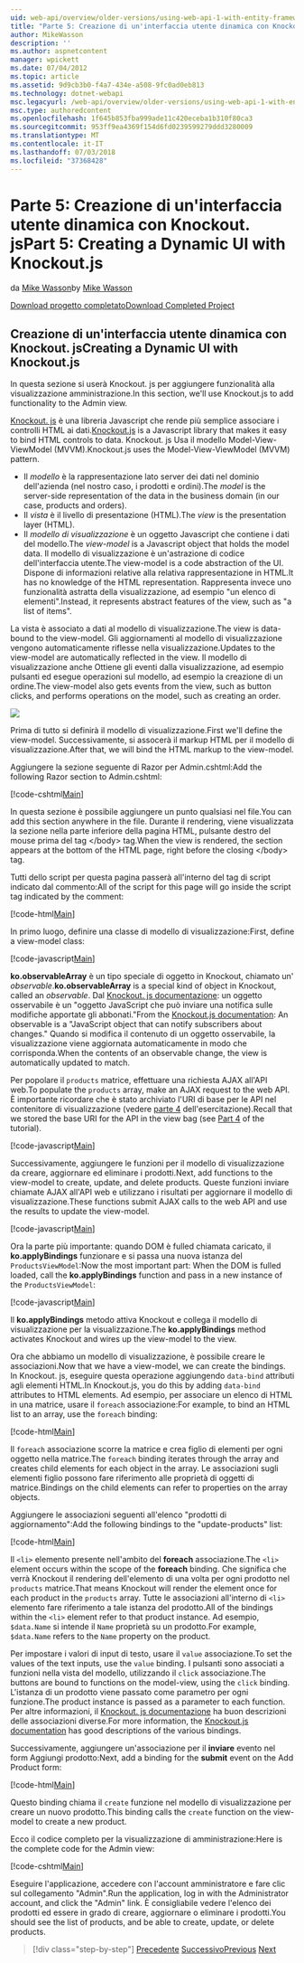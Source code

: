 ```yaml
---
uid: web-api/overview/older-versions/using-web-api-1-with-entity-framework-5/using-web-api-with-entity-framework-part-5
title: "Parte 5: Creazione di un'interfaccia utente dinamica con Knockout. js | Microsoft Docs"
author: MikeWasson
description: ''
ms.author: aspnetcontent
manager: wpickett
ms.date: 07/04/2012
ms.topic: article
ms.assetid: 9d9cb3b0-f4a7-434e-a508-9fc0ad0eb813
ms.technology: dotnet-webapi
msc.legacyurl: /web-api/overview/older-versions/using-web-api-1-with-entity-framework-5/using-web-api-with-entity-framework-part-5
msc.type: authoredcontent
ms.openlocfilehash: 1f645b853fba999ade11c420eceba1b310f80ca3
ms.sourcegitcommit: 953ff9ea4369f154d6fd0239599279ddd3280009
ms.translationtype: MT
ms.contentlocale: it-IT
ms.lasthandoff: 07/03/2018
ms.locfileid: "37368428"
---
```

<a name="part-5-creating-a-dynamic-ui-with-knockoutjs"></a><span data-ttu-id="3823f-102">Parte 5: Creazione di un'interfaccia utente dinamica con Knockout. js</span><span class="sxs-lookup"><span data-stu-id="3823f-102">Part 5: Creating a Dynamic UI with Knockout.js</span></span>
====================
<span data-ttu-id="3823f-103">da [Mike Wasson](https://github.com/MikeWasson)</span><span class="sxs-lookup"><span data-stu-id="3823f-103">by [Mike Wasson](https://github.com/MikeWasson)</span></span>

[<span data-ttu-id="3823f-104">Download progetto completato</span><span class="sxs-lookup"><span data-stu-id="3823f-104">Download Completed Project</span></span>](http://code.msdn.microsoft.com/ASP-NET-Web-API-with-afa30545)

## <a name="creating-a-dynamic-ui-with-knockoutjs"></a><span data-ttu-id="3823f-105">Creazione di un'interfaccia utente dinamica con Knockout. js</span><span class="sxs-lookup"><span data-stu-id="3823f-105">Creating a Dynamic UI with Knockout.js</span></span>

<span data-ttu-id="3823f-106">In questa sezione si userà Knockout. js per aggiungere funzionalità alla visualizzazione amministrazione.</span><span class="sxs-lookup"><span data-stu-id="3823f-106">In this section, we'll use Knockout.js to add functionality to the Admin view.</span></span>

<span data-ttu-id="3823f-107">[Knockout. js](http://knockoutjs.com/) è una libreria Javascript che rende più semplice associare i controlli HTML ai dati.</span><span class="sxs-lookup"><span data-stu-id="3823f-107">[Knockout.js](http://knockoutjs.com/) is a Javascript library that makes it easy to bind HTML controls to data.</span></span> <span data-ttu-id="3823f-108">Knockout. js Usa il modello Model-View-ViewModel (MVVM).</span><span class="sxs-lookup"><span data-stu-id="3823f-108">Knockout.js uses the Model-View-ViewModel (MVVM) pattern.</span></span>

- <span data-ttu-id="3823f-109">Il *modello* è la rappresentazione lato server dei dati nel dominio dell'azienda (nel nostro caso, i prodotti e ordini).</span><span class="sxs-lookup"><span data-stu-id="3823f-109">The *model* is the server-side representation of the data in the business domain (in our case, products and orders).</span></span>
- <span data-ttu-id="3823f-110">Il *vista* è il livello di presentazione (HTML).</span><span class="sxs-lookup"><span data-stu-id="3823f-110">The *view* is the presentation layer (HTML).</span></span>
- <span data-ttu-id="3823f-111">Il *modello di visualizzazione* è un oggetto Javascript che contiene i dati del modello.</span><span class="sxs-lookup"><span data-stu-id="3823f-111">The *view-model* is a Javascript object that holds the model data.</span></span> <span data-ttu-id="3823f-112">Il modello di visualizzazione è un'astrazione di codice dell'interfaccia utente.</span><span class="sxs-lookup"><span data-stu-id="3823f-112">The view-model is a code abstraction of the UI.</span></span> <span data-ttu-id="3823f-113">Dispone di informazioni relative alla relativa rappresentazione in HTML.</span><span class="sxs-lookup"><span data-stu-id="3823f-113">It has no knowledge of the HTML representation.</span></span> <span data-ttu-id="3823f-114">Rappresenta invece uno funzionalità astratta della visualizzazione, ad esempio "un elenco di elementi".</span><span class="sxs-lookup"><span data-stu-id="3823f-114">Instead, it represents abstract features of the view, such as "a list of items".</span></span>

<span data-ttu-id="3823f-115">La vista è associato a dati al modello di visualizzazione.</span><span class="sxs-lookup"><span data-stu-id="3823f-115">The view is data-bound to the view-model.</span></span> <span data-ttu-id="3823f-116">Gli aggiornamenti al modello di visualizzazione vengono automaticamente riflesse nella visualizzazione.</span><span class="sxs-lookup"><span data-stu-id="3823f-116">Updates to the view-model are automatically reflected in the view.</span></span> <span data-ttu-id="3823f-117">Il modello di visualizzazione anche Ottiene gli eventi dalla visualizzazione, ad esempio pulsanti ed esegue operazioni sul modello, ad esempio la creazione di un ordine.</span><span class="sxs-lookup"><span data-stu-id="3823f-117">The view-model also gets events from the view, such as button clicks, and performs operations on the model, such as creating an order.</span></span>

![](using-web-api-with-entity-framework-part-5/_static/image1.png)

<span data-ttu-id="3823f-118">Prima di tutto si definirà il modello di visualizzazione.</span><span class="sxs-lookup"><span data-stu-id="3823f-118">First we'll define the view-model.</span></span> <span data-ttu-id="3823f-119">Successivamente, si assocerà il markup HTML per il modello di visualizzazione.</span><span class="sxs-lookup"><span data-stu-id="3823f-119">After that, we will bind the HTML markup to the view-model.</span></span>

<span data-ttu-id="3823f-120">Aggiungere la sezione seguente di Razor per Admin.cshtml:</span><span class="sxs-lookup"><span data-stu-id="3823f-120">Add the following Razor section to Admin.cshtml:</span></span>

[!code-cshtml[Main](using-web-api-with-entity-framework-part-5/samples/sample1.cshtml)]

<span data-ttu-id="3823f-121">In questa sezione è possibile aggiungere un punto qualsiasi nel file.</span><span class="sxs-lookup"><span data-stu-id="3823f-121">You can add this section anywhere in the file.</span></span> <span data-ttu-id="3823f-122">Durante il rendering, viene visualizzata la sezione nella parte inferiore della pagina HTML, pulsante destro del mouse prima del tag &lt;/body&gt; tag.</span><span class="sxs-lookup"><span data-stu-id="3823f-122">When the view is rendered, the section appears at the bottom of the HTML page, right before the closing &lt;/body&gt; tag.</span></span>

<span data-ttu-id="3823f-123">Tutti dello script per questa pagina passerà all'interno del tag di script indicato dal commento:</span><span class="sxs-lookup"><span data-stu-id="3823f-123">All of the script for this page will go inside the script tag indicated by the comment:</span></span>

[!code-html[Main](using-web-api-with-entity-framework-part-5/samples/sample2.html)]

<span data-ttu-id="3823f-124">In primo luogo, definire una classe di modello di visualizzazione:</span><span class="sxs-lookup"><span data-stu-id="3823f-124">First, define a view-model class:</span></span>

[!code-javascript[Main](using-web-api-with-entity-framework-part-5/samples/sample3.js)]

<span data-ttu-id="3823f-125">**ko.observableArray** è un tipo speciale di oggetto in Knockout, chiamato un' *observable*.</span><span class="sxs-lookup"><span data-stu-id="3823f-125">**ko.observableArray** is a special kind of object in Knockout, called an *observable*.</span></span> <span data-ttu-id="3823f-126">Dal [Knockout. js documentazione](http://knockoutjs.com/documentation/observables.html): un oggetto osservabile è un "oggetto JavaScript che può inviare una notifica sulle modifiche apportate gli abbonati."</span><span class="sxs-lookup"><span data-stu-id="3823f-126">From the [Knockout.js documentation](http://knockoutjs.com/documentation/observables.html): An observable is a "JavaScript object that can notify subscribers about changes."</span></span> <span data-ttu-id="3823f-127">Quando si modifica il contenuto di un oggetto osservabile, la visualizzazione viene aggiornata automaticamente in modo che corrisponda.</span><span class="sxs-lookup"><span data-stu-id="3823f-127">When the contents of an observable change, the view is automatically updated to match.</span></span>

<span data-ttu-id="3823f-128">Per popolare il `products` matrice, effettuare una richiesta AJAX all'API web.</span><span class="sxs-lookup"><span data-stu-id="3823f-128">To populate the `products` array, make an AJAX request to the web API.</span></span> <span data-ttu-id="3823f-129">È importante ricordare che è stato archiviato l'URI di base per le API nel contenitore di visualizzazione (vedere [parte 4](using-web-api-with-entity-framework-part-4.md) dell'esercitazione).</span><span class="sxs-lookup"><span data-stu-id="3823f-129">Recall that we stored the base URI for the API in the view bag (see [Part 4](using-web-api-with-entity-framework-part-4.md) of the tutorial).</span></span>

[!code-javascript[Main](using-web-api-with-entity-framework-part-5/samples/sample4.js?highlight=5)]

<span data-ttu-id="3823f-130">Successivamente, aggiungere le funzioni per il modello di visualizzazione da creare, aggiornare ed eliminare i prodotti.</span><span class="sxs-lookup"><span data-stu-id="3823f-130">Next, add functions to the view-model to create, update, and delete products.</span></span> <span data-ttu-id="3823f-131">Queste funzioni inviare chiamate AJAX all'API web e utilizzano i risultati per aggiornare il modello di visualizzazione.</span><span class="sxs-lookup"><span data-stu-id="3823f-131">These functions submit AJAX calls to the web API and use the results to update the view-model.</span></span>

[!code-javascript[Main](using-web-api-with-entity-framework-part-5/samples/sample5.js?highlight=7)]

<span data-ttu-id="3823f-132">Ora la parte più importante: quando DOM è fulled chiamata caricato, il **ko.applyBindings** funzionare e si passa una nuova istanza del `ProductsViewModel`:</span><span class="sxs-lookup"><span data-stu-id="3823f-132">Now the most important part: When the DOM is fulled loaded, call the **ko.applyBindings** function and pass in a new instance of the `ProductsViewModel`:</span></span>

[!code-javascript[Main](using-web-api-with-entity-framework-part-5/samples/sample6.js)]

<span data-ttu-id="3823f-133">Il **ko.applyBindings** metodo attiva Knockout e collega il modello di visualizzazione per la visualizzazione.</span><span class="sxs-lookup"><span data-stu-id="3823f-133">The **ko.applyBindings** method activates Knockout and wires up the view-model to the view.</span></span>

<span data-ttu-id="3823f-134">Ora che abbiamo un modello di visualizzazione, è possibile creare le associazioni.</span><span class="sxs-lookup"><span data-stu-id="3823f-134">Now that we have a view-model, we can create the bindings.</span></span> <span data-ttu-id="3823f-135">In Knockout. js, eseguire questa operazione aggiungendo `data-bind` attributi agli elementi HTML.</span><span class="sxs-lookup"><span data-stu-id="3823f-135">In Knockout.js, you do this by adding `data-bind` attributes to HTML elements.</span></span> <span data-ttu-id="3823f-136">Ad esempio, per associare un elenco di HTML in una matrice, usare il `foreach` associazione:</span><span class="sxs-lookup"><span data-stu-id="3823f-136">For example, to bind an HTML list to an array, use the `foreach` binding:</span></span>

[!code-html[Main](using-web-api-with-entity-framework-part-5/samples/sample7.html?highlight=1)]

<span data-ttu-id="3823f-137">Il `foreach` associazione scorre la matrice e crea figlio di elementi per ogni oggetto nella matrice.</span><span class="sxs-lookup"><span data-stu-id="3823f-137">The `foreach` binding iterates through the array and creates child elements for each object in the array.</span></span> <span data-ttu-id="3823f-138">Le associazioni sugli elementi figlio possono fare riferimento alle proprietà di oggetti di matrice.</span><span class="sxs-lookup"><span data-stu-id="3823f-138">Bindings on the child elements can refer to properties on the array objects.</span></span>

<span data-ttu-id="3823f-139">Aggiungere le associazioni seguenti all'elenco "prodotti di aggiornamento":</span><span class="sxs-lookup"><span data-stu-id="3823f-139">Add the following bindings to the "update-products" list:</span></span>

[!code-html[Main](using-web-api-with-entity-framework-part-5/samples/sample8.html)]

<span data-ttu-id="3823f-140">Il `<li>` elemento presente nell'ambito del **foreach** associazione.</span><span class="sxs-lookup"><span data-stu-id="3823f-140">The `<li>` element occurs within the scope of the **foreach** binding.</span></span> <span data-ttu-id="3823f-141">Che significa che verrà Knockout il rendering dell'elemento di una volta per ogni prodotto nel `products` matrice.</span><span class="sxs-lookup"><span data-stu-id="3823f-141">That means Knockout will render the element once for each product in the `products` array.</span></span> <span data-ttu-id="3823f-142">Tutte le associazioni all'interno di `<li>` elemento fare riferimento a tale istanza del prodotto.</span><span class="sxs-lookup"><span data-stu-id="3823f-142">All of the bindings within the `<li>` element refer to that product instance.</span></span> <span data-ttu-id="3823f-143">Ad esempio, `$data.Name` si intende il `Name` proprietà su un prodotto.</span><span class="sxs-lookup"><span data-stu-id="3823f-143">For example, `$data.Name` refers to the `Name` property on the product.</span></span>

<span data-ttu-id="3823f-144">Per impostare i valori di input di testo, usare il `value` associazione.</span><span class="sxs-lookup"><span data-stu-id="3823f-144">To set the values of the text inputs, use the `value` binding.</span></span> <span data-ttu-id="3823f-145">I pulsanti sono associati a funzioni nella vista del modello, utilizzando il `click` associazione.</span><span class="sxs-lookup"><span data-stu-id="3823f-145">The buttons are bound to functions on the model-view, using the `click` binding.</span></span> <span data-ttu-id="3823f-146">L'istanza di un prodotto viene passato come parametro per ogni funzione.</span><span class="sxs-lookup"><span data-stu-id="3823f-146">The product instance is passed as a parameter to each function.</span></span> <span data-ttu-id="3823f-147">Per altre informazioni, il [Knockout. js documentazione](http://knockoutjs.com/documentation/observables.html) ha buon descrizioni delle associazioni diverse.</span><span class="sxs-lookup"><span data-stu-id="3823f-147">For more information, the [Knockout.js documentation](http://knockoutjs.com/documentation/observables.html) has good descriptions of the various bindings.</span></span>

<span data-ttu-id="3823f-148">Successivamente, aggiungere un'associazione per il **inviare** evento nel form Aggiungi prodotto:</span><span class="sxs-lookup"><span data-stu-id="3823f-148">Next, add a binding for the **submit** event on the Add Product form:</span></span>

[!code-html[Main](using-web-api-with-entity-framework-part-5/samples/sample9.html)]

<span data-ttu-id="3823f-149">Questo binding chiama il `create` funzione nel modello di visualizzazione per creare un nuovo prodotto.</span><span class="sxs-lookup"><span data-stu-id="3823f-149">This binding calls the `create` function on the view-model to create a new product.</span></span>

<span data-ttu-id="3823f-150">Ecco il codice completo per la visualizzazione di amministrazione:</span><span class="sxs-lookup"><span data-stu-id="3823f-150">Here is the complete code for the Admin view:</span></span>

[!code-cshtml[Main](using-web-api-with-entity-framework-part-5/samples/sample10.cshtml)]

<span data-ttu-id="3823f-151">Eseguire l'applicazione, accedere con l'account amministratore e fare clic sul collegamento "Admin".</span><span class="sxs-lookup"><span data-stu-id="3823f-151">Run the application, log in with the Administrator account, and click the "Admin" link.</span></span> <span data-ttu-id="3823f-152">È consigliabile vedere l'elenco dei prodotti ed essere in grado di creare, aggiornare o eliminare i prodotti.</span><span class="sxs-lookup"><span data-stu-id="3823f-152">You should see the list of products, and be able to create, update, or delete products.</span></span>

> [!div class="step-by-step"]
> <span data-ttu-id="3823f-153">[Precedente](using-web-api-with-entity-framework-part-4.md)
> [Successivo](using-web-api-with-entity-framework-part-6.md)</span><span class="sxs-lookup"><span data-stu-id="3823f-153">[Previous](using-web-api-with-entity-framework-part-4.md)
[Next](using-web-api-with-entity-framework-part-6.md)</span></span>
